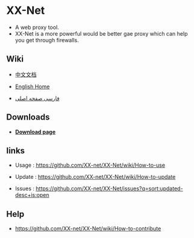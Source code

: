 XX-Net
=================
* A web proxy tool.
* XX-Net is a more powerful would be better gae proxy which can help you get through firewalls. 


Wiki
-----
* [中文文档](https://github.com/XX-net/XX-Net/wiki/%E4%B8%AD%E6%96%87%E6%96%87%E6%A1%A3)

* [English Home](https://github.com/XX-net/XX-Net/wiki/English-Home-Page)

* [فارسی صفحه اصلی](https://github.com/XX-net/XX-Net/wiki/Persian-home-page)


Downloads
---------
* [__Download page__](https://github.com/XX-net/XX-Net/blob/master/code/default/download.md)


Iinks
------
* Usage :  https://github.com/XX-net/XX-Net/wiki/How-to-use

* Update :  https://github.com/XX-net/XX-Net/wiki/How-to-update

* Issues :  https://github.com/XX-net/XX-Net/issues?q=sort:updated-desc+is:open


Help
-----
* https://github.com/XX-net/XX-Net/wiki/How-to-contribute
